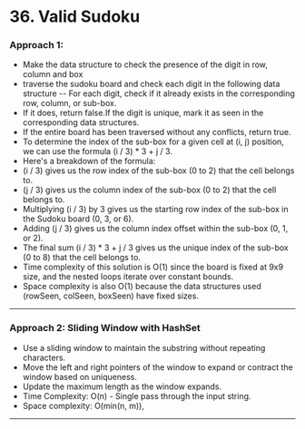 # 36. Valid Sudoku
 
### Approach 1: 
- Make the data structure to check the presence of the digit in row, column and box
- traverse the sudoku board and check each digit in the following data structure 
-- For each digit, check if it already exists in the corresponding row, column, or sub-box. 
- If it does, return false.If the digit is unique, mark it as seen in the corresponding data structures.
- If the entire board has been traversed without any conflicts, return true.
- To determine the index of the sub-box for a given cell at (i, j) position, we can use the formula (i / 3) * 3 + j / 3.
- Here's a breakdown of the formula:
- (i / 3) gives us the row index of the sub-box (0 to 2) that the cell belongs to.
- (j / 3) gives us the column index of the sub-box (0 to 2) that the cell belongs to.
- Multiplying (i / 3) by 3 gives us the starting row index of the sub-box in the Sudoku board (0, 3, or 6).
- Adding (j / 3) gives us the column index offset within the sub-box (0, 1, or 2).
- The final sum (i / 3) * 3 + j / 3 gives us the unique index of the sub-box (0 to 8) that the cell belongs to.
- Time complexity of this solution is O(1) since the board is fixed at 9x9 size, and the nested loops iterate over constant bounds. 
- Space complexity is also O(1) because the data structures used (rowSeen, colSeen, boxSeen) have fixed sizes.

___


### Approach 2: Sliding Window with HashSet
- Use a sliding window to maintain the substring without repeating characters.
- Move the left and right pointers of the window to expand or contract the window based on uniqueness.
- Update the maximum length as the window expands.
- Time Complexity: O(n) - Single pass through the input string.
- Space complexity: O(min(n, m)),


___
